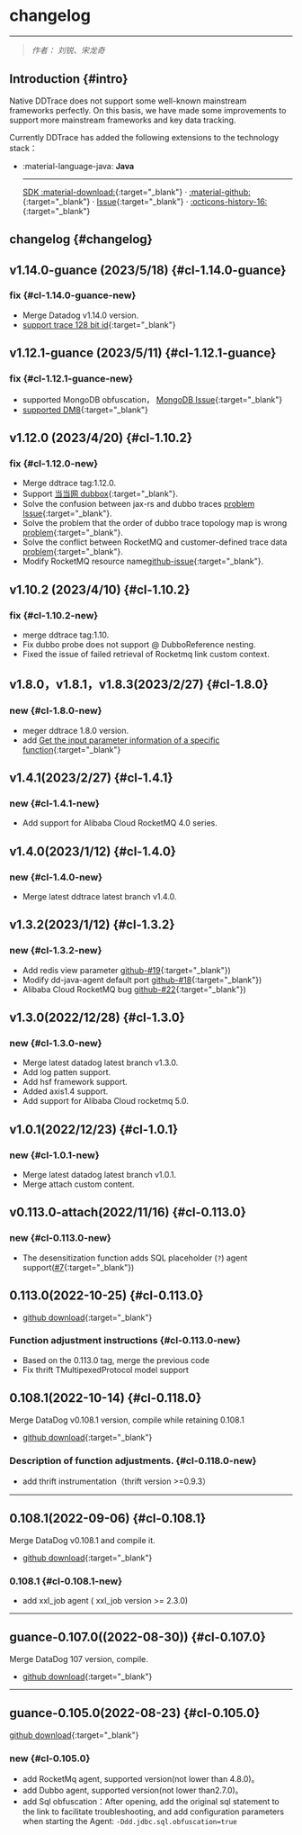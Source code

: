 # changelog

---

> *作者： 刘锐、宋龙奇*

## Introduction {#intro}

Native DDTrace does not support some well-known mainstream frameworks perfectly. On this basis, we have made some improvements to support more mainstream frameworks and key data tracking.

Currently DDTrace has added the following extensions to the technology stack：

<div class="grid cards" markdown>

-   :material-language-java: __Java__

    ---

    [SDK :material-download:](https://static.guance.com/dd-image/dd-java-agent.jar){:target="_blank"} ·
    [:material-github:](https://github.com/GuanceCloud/dd-trace-java){:target="_blank"} ·
    [Issue](https://github.com/GuanceCloud/dd-trace-java/issues/new){:target="_blank"} ·
    [:octicons-history-16:](https://github.com/GuanceCloud/dd-trace-java/releases){:target="_blank"}

</div>

## changelog {#changelog}

## v1.14.0-guance (2023/5/18) {#cl-1.14.0-guance}

### fix {#cl-1.14.0-guance-new}

- Merge Datadog v1.14.0 version.
- [support trace 128 bit id](https://github.com/GuanceCloud/dd-trace-java/issues/37){:target="_blank"}


## v1.12.1-guance (2023/5/11) {#cl-1.12.1-guance}

### fix {#cl-1.12.1-guance-new}

- supported MongoDB obfuscation， [MongoDB Issue](https://github.com/GuanceCloud/dd-trace-java/issues/38){:target="_blank"}
- [supported DM8](https://github.com/GuanceCloud/dd-trace-java/issues/39){:target="_blank"}


## v1.12.0 (2023/4/20) {#cl-1.10.2}

### fix {#cl-1.12.0-new}

- Merge ddtrace tag:1.12.0.
- Support [当当网 dubbox](https://github.com/GuanceCloud/dd-trace-java/issues/32){:target="_blank"}.
- Solve the confusion between jax-rs and dubbo traces [problem Issue](https://github.com/GuanceCloud/dd-trace-java/issues/34){:target="_blank"}.
- Solve the problem that the order of dubbo trace topology map is wrong [problem](https://github.com/GuanceCloud/dd-trace-java/issues/35){:target="_blank"}.
- Solve the conflict between RocketMQ and customer-defined trace data [problem](https://github.com/GuanceCloud/dd-trace-java/issues/29){:target="_blank"}.
- Modify RocketMQ resource name[github-issue](https://github.com/GuanceCloud/dd-trace-java/issues/33){:target="_blank"}.

## v1.10.2 (2023/4/10) {#cl-1.10.2}

### fix {#cl-1.10.2-new}

- merge ddtrace tag:1.10.
- Fix dubbo probe does not support @ DubboReference nesting.
- Fixed the issue of failed retrieval of Rocketmq link custom context.

## v1.8.0，v1.8.1，v1.8.3(2023/2/27) {#cl-1.8.0}

### new {#cl-1.8.0-new}

- meger ddtrace 1.8.0 version.
- add [Get the input parameter information of a specific function](https://github.com/GuanceCloud/dd-trace-java/issues/26){:target="_blank"}

## v1.4.1(2023/2/27) {#cl-1.4.1}

### new {#cl-1.4.1-new}

- Add support for Alibaba Cloud RocketMQ 4.0 series.

## v1.4.0(2023/1/12) {#cl-1.4.0}

### new {#cl-1.4.0-new}

- Merge latest ddtrace latest branch v1.4.0.

## v1.3.2(2023/1/12) {#cl-1.3.2}

### new {#cl-1.3.2-new}

- Add redis view parameter [github-#19](https://github.com/GuanceCloud/dd-trace-java/issues/19){:target="_blank"})
- Modify dd-java-agent default port [github-#18](https://github.com/GuanceCloud/dd-trace-java/issues/18){:target="_blank"})
- Alibaba Cloud RocketMQ bug [github-#22](https://github.com/GuanceCloud/dd-trace-java/issues/22){:target="_blank"})

## v1.3.0(2022/12/28) {#cl-1.3.0}

### new {#cl-1.3.0-new}

- Merge latest datadog latest branch v1.3.0.
- Add log patten support.
- Add hsf framework support.
- Added axis1.4 support.
- Add support for Alibaba Cloud rocketmq 5.0.


## v1.0.1(2022/12/23) {#cl-1.0.1}

### new {#cl-1.0.1-new}

- Merge latest datadog latest branch v1.0.1.
- Merge attach custom content.

## v0.113.0-attach(2022/11/16) {#cl-0.113.0}

### new {#cl-0.113.0-new}

- The desensitization function adds SQL placeholder (`?`) agent support([#7](https://github.com/GuanceCloud/dd-trace-java/issues/7){:target="_blank"})

## 0.113.0(2022-10-25) {#cl-0.113.0}

- [github download](https://github.com/GuanceCloud/dd-trace-java/releases/tag/v0.113.0-guance){:target="_blank"}

### Function adjustment instructions {#cl-0.113.0-new}
- Based on the 0.113.0 tag, merge the previous code
- Fix thrift TMultipexedProtocol model support


## 0.108.1(2022-10-14) {#cl-0.118.0}

Merge DataDog v0.108.1 version, compile while retaining 0.108.1

- [github download](https://github.com/GuanceCloud/dd-trace-java/releases/tag/v0.108.1){:target="_blank"}

### Description of function adjustments. {#cl-0.118.0-new}

- add thrift instrumentation（thrift version >=0.9.3）

---

## 0.108.1(2022-09-06) {#cl-0.108.1}

Merge DataDog v0.108.1 and compile it.

- [github download](https://github.com/GuanceCloud/dd-trace-java/releases/tag/v0.108.1){:target="_blank"}

### 0.108.1 {#cl-0.108.1-new}

- add xxl_job agent ( xxl_job version >= 2.3.0)

---

## guance-0.107.0((2022-08-30)) {#cl-0.107.0}

Merge DataDog 107 version, compile.

- [github download](https://github.com/GuanceCloud/dd-trace-java/releases/tag/guance-107){:target="_blank"}

---

## guance-0.105.0(2022-08-23) {#cl-0.105.0}

[github download](https://static.guance.com/ddtrace/dd-java-agent-guance-0.106.0-SNAPSHOT.jar){:target="_blank"}

### new {#cl-0.105.0}

- add RocketMq agent, supported version(not lower than 4.8.0)。
- add Dubbo agent, supported version(not lower than2.7.0)。
- add Sql obfuscation：After opening, add the original sql statement to the link to facilitate troubleshooting, and add configuration parameters when starting the Agent: `-Ddd.jdbc.sql.obfuscation=true`

